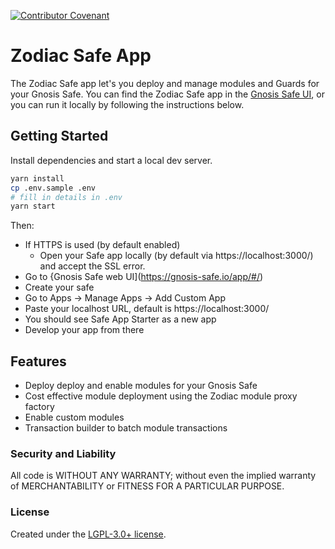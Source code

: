 [![Contributor Covenant](https://img.shields.io/badge/Contributor%20Covenant-2.1-4baaaa.svg)](https://github.com/gnosis/CODE_OF_CONDUCT)

# Zodiac Safe App

The Zodiac Safe app let's you deploy and manage modules and Guards for your Gnosis Safe. You can find the Zodiac Safe app in the [Gnosis Safe UI](https://gnosis-safe.io/app/#/), or you can run it locally by following the instructions below.

## Getting Started

Install dependencies and start a local dev server.

```bash
yarn install
cp .env.sample .env
# fill in details in .env
yarn start
```

Then:

- If HTTPS is used (by default enabled)
  - Open your Safe app locally (by default via https://localhost:3000/) and accept the SSL error.
- Go to {Gnosis Safe web UI](https://gnosis-safe.io/app/#/)
- Create your safe
- Go to Apps -> Manage Apps -> Add Custom App
- Paste your localhost URL, default is https://localhost:3000/
- You should see Safe App Starter as a new app
- Develop your app from there

## Features

- Deploy deploy and enable modules for your Gnosis Safe
- Cost effective module deployment using the Zodiac module proxy factory
- Enable custom modules
- Transaction builder to batch module transactions

### Security and Liability

All code is WITHOUT ANY WARRANTY; without even the implied warranty of MERCHANTABILITY or FITNESS FOR A PARTICULAR PURPOSE.


### License

Created under the [LGPL-3.0+ license](LICENSE).
